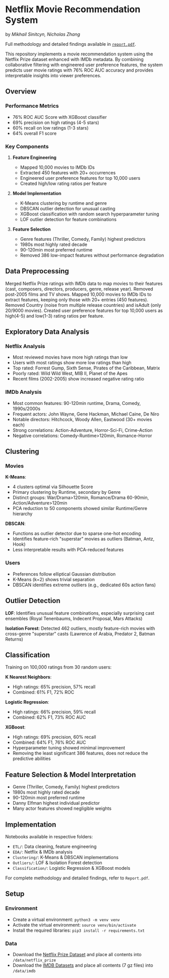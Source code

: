 # Netflix Movie Recommendation System
by *Mikhail Sinitcyn, Nicholas Zhang*

Full methodology and detailed findings available in [`report.pdf`](report.pdf).

This repository implements a movie recommendation system using the Netflix Prize dataset enhanced with IMDb metadata. By combining collaborative filtering with engineered user preference features, the system predicts user movie ratings with 76% ROC AUC accuracy and provides interpretable insights into viewer preferences.

## Overview
### Performance Metrics

- 76% ROC AUC Score with XGBoost classifier
- 69% precision on high ratings (4-5 stars)
- 60% recall on low ratings (1-3 stars)
- 64% overall F1 score

### Key Components

1. **Feature Engineering**
   - Mapped 10,000 movies to IMDb IDs
   - Extracted 450 features with 20+ occurrences
   - Engineered user preference features for top 10,000 users
   - Created high/low rating ratios per feature

2. **Model Implementation**
   - K-Means clustering by runtime and genre
   - DBSCAN outlier detection for unusual casting
   - XGBoost classification with random search hyperparameter tuning
   - LOF outlier detection for feature combinations

3. **Feature Selection**
   - Genre features (Thriller, Comedy, Family) highest predictors
   - 1980s most highly rated decade
   - 90-120min most preferred runtime
   - Removed 386 low-impact features without performance degradation



## Data Preprocessing
Merged Netflix Prize ratings with IMDb data to map movies to their features (cast, composers, directors, producers, genre, release year). Removed post-2005 films and TV shows. Mapped 10,000 movies to IMDb IDs to extract features, keeping only those with 20+ entries (450 features). Removed Country (noise from multiple release countries) and isAdult (only 20/9000 movies). Created user preference features for top 10,000 users as high(4-5) and low(1-3) rating ratios per feature.

## Exploratory Data Analysis
### Netflix Analysis
- Most reviewed movies have more high ratings than low
- Users with most ratings show more low ratings than high
- Top rated: Forrest Gump, Sixth Sense, Pirates of the Caribbean, Matrix
- Poorly rated: Wild Wild West, MIB II, Planet of the Apes
- Recent films (2002-2005) show increased negative rating ratio

### IMDb Analysis
- Most common features: 90-120min runtime, Drama, Comedy, 1990s/2000s
- Frequent actors: John Wayne, Gene Hackman, Michael Caine, De Niro
- Notable directors: Hitchcock, Woody Allen, Eastwood (30+ movies each)
- Strong correlations: Action-Adventure, Horror-Sci-Fi, Crime-Action
- Negative correlations: Comedy-Runtime>120min, Romance-Horror

## Clustering
### Movies
**K-Means**:
- 4 clusters optimal via Silhouette Score
- Primary clustering by Runtime, secondary by Genre
- Distinct groups: War/Drama>120min, Romance/Drama 60-90min, Action/Adventure>120min
- PCA reduction to 50 components showed similar Runtime/Genre hierarchy

**DBSCAN**:
- Functions as outlier detector due to sparse one-hot encoding
- Identifies feature-rich "superstar" movies as outliers (Batman, Antz, Hook)
- Less interpretable results with PCA-reduced features

### Users
- Preferences follow elliptical Gaussian distribution
- K-Means (k=2) shows trivial separation
- DBSCAN identifies extreme outliers (e.g., dedicated 60s action fans)

## Outlier Detection
**LOF**: Identifies unusual feature combinations, especially surprising cast ensembles (Royal Tenenbaums, Indecent Proposal, Mars Attacks)

**Isolation Forest**: Detected 462 outliers, mostly feature-rich movies with cross-genre "superstar" casts (Lawrence of Arabia, Predator 2, Batman Returns)

## Classification
Training on 100,000 ratings from 30 random users:

**K Nearest Neighbors**:
- High ratings: 65% precision, 57% recall
- Combined: 61% F1, 72% ROC 

**Logistic Regression**:
- High ratings: 66% precision, 59% recall
- Combined: 62% F1, 73% ROC AUC

**XGBoost**:
- High ratings: 69% precision, 60% recall
- Combined: 64% F1, 76% ROC AUC
- Hyperparameter tuning showed minimal improvement
- Removing the least significant 386 features, does not reduce the predictive abilities

## Feature Selection & Model Interpretation
- Genre (Thriller, Comedy, Family) highest predictors
- 1980s most highly rated decade
- 90-120min most preferred runtime
- Danny Elfman highest individual predictor
- Many actor features showed negligible weights

## Implementation
Notebooks available in respective folders:
- `ETL/`: Data cleaning, feature engineering
- `EDA/`: Netflix & IMDb analysis
- `Clustering/`: K-Means & DBSCAN implementations
- `Outliers/`: LOF & Isolation Forest detection
- `Classification/`: Logistic Regression & XGBoost models

For complete methodology and detailed findings, refer to `Report.pdf`.



## Setup
### Environment
- Create a virtual environment: `python3 -m venv venv`
- Activate the virtual environment: `source venv/bin/activate`
- Install the required libraries: `pip3 install -r requirements.txt`

### Data
- Download the [Netflix Prize Dataset](https://academictorrents.com/details/9b13183dc4d60676b773c9e2cd6de5e5542cee9a) and place all contents into `/data/netflix_prize`
- Download the [IMDB Datasets](https://datasets.imdbws.com/) and place all contents (7 gz files) into `/data/imdb`
